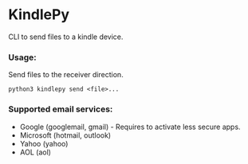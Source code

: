 # KindlePy

CLI to send files to a kindle device.

### Usage:
Send files to the receiver direction.
```shell
python3 kindlepy send <file>...
```

### Supported email services:
- Google (googlemail, gmail) - Requires to activate less secure apps.
- Microsoft (hotmail, outlook)
- Yahoo (yahoo)
- AOL (aol)
